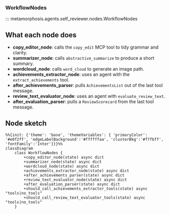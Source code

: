 ### WorkflowNodes

::: metamorphosis.agents.self_reviewer.nodes.WorkflowNodes

## What each node does

- **copy_editor_node**: calls the `copy_edit` MCP tool to tidy grammar and clarity.
- **summarizer_node**: calls `abstractive_summarize` to produce a short summary.
- **wordcloud_node**: calls `word_cloud` to generate an image path.
- **achievements_extractor_node**: uses an agent with the `extract_achievements` tool.
- **after_achievements_parser**: pulls `AchievementsList` out of the last tool message.
- **review_text_evaluator_node**: uses an agent with `evaluate_review_text`.
- **after_evaluation_parser**: pulls a `ReviewScorecard` from the last tool message.

## Node sketch

```mermaid
%%{init: {'theme': 'base', 'themeVariables': { 'primaryColor': '#e0f2ff', 'edgeLabelBackground':'#ffffffaa', 'clusterBkg':'#f7fbff', 'fontFamily':'Inter'}}}%%
classDiagram
    class WorkflowNodes {
        +copy_editor_node(state) async dict
        +summarizer_node(state) async dict
        +wordcloud_node(state) async dict
        +achievements_extractor_node(state) async dict
        +after_achievements_parser(state) async dict
        +review_text_evaluator_node(state) async dict
        +after_evaluation_parser(state) async dict
        +should_call_achievements_extractor_tools(state) async "tools|no_tools"
        +should_call_review_text_evaluator_tools(state) async "tools|no_tools"
    }
```



